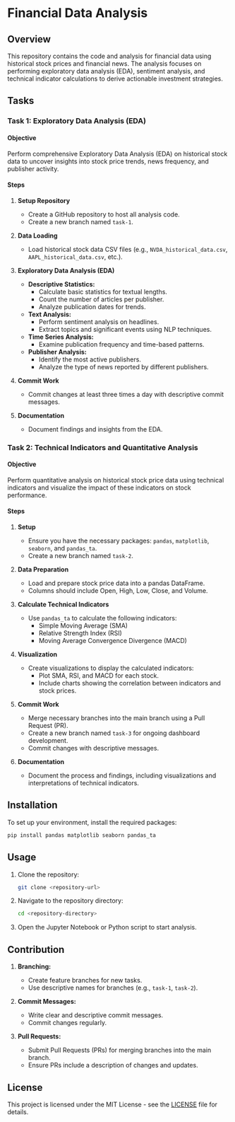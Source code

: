 # Financial Data Analysis

## Overview
This repository contains the code and analysis for financial data using historical stock prices and financial news. The analysis focuses on performing exploratory data analysis (EDA), sentiment analysis, and technical indicator calculations to derive actionable investment strategies.

## Tasks

### Task 1: Exploratory Data Analysis (EDA)

#### Objective
Perform comprehensive Exploratory Data Analysis (EDA) on historical stock data to uncover insights into stock price trends, news frequency, and publisher activity.

#### Steps
1. **Setup Repository**
   - Create a GitHub repository to host all analysis code.
   - Create a new branch named `task-1`.

2. **Data Loading**
   - Load historical stock data CSV files (e.g., `NVDA_historical_data.csv`, `AAPL_historical_data.csv`, etc.).
   
3. **Exploratory Data Analysis (EDA)**
   - **Descriptive Statistics:**
     - Calculate basic statistics for textual lengths.
     - Count the number of articles per publisher.
     - Analyze publication dates for trends.
   - **Text Analysis:**
     - Perform sentiment analysis on headlines.
     - Extract topics and significant events using NLP techniques.
   - **Time Series Analysis:**
     - Examine publication frequency and time-based patterns.
   - **Publisher Analysis:**
     - Identify the most active publishers.
     - Analyze the type of news reported by different publishers.

4. **Commit Work**
   - Commit changes at least three times a day with descriptive commit messages.

5. **Documentation**
   - Document findings and insights from the EDA.

### Task 2: Technical Indicators and Quantitative Analysis

#### Objective
Perform quantitative analysis on historical stock price data using technical indicators and visualize the impact of these indicators on stock performance.

#### Steps
1. **Setup**
   - Ensure you have the necessary packages: `pandas`, `matplotlib`, `seaborn`, and `pandas_ta`.
   - Create a new branch named `task-2`.

2. **Data Preparation**
   - Load and prepare stock price data into a pandas DataFrame.
   - Columns should include Open, High, Low, Close, and Volume.

3. **Calculate Technical Indicators**
   - Use `pandas_ta` to calculate the following indicators:
     - Simple Moving Average (SMA)
     - Relative Strength Index (RSI)
     - Moving Average Convergence Divergence (MACD)

4. **Visualization**
   - Create visualizations to display the calculated indicators:
     - Plot SMA, RSI, and MACD for each stock.
     - Include charts showing the correlation between indicators and stock prices.

5. **Commit Work**
   - Merge necessary branches into the main branch using a Pull Request (PR).
   - Create a new branch named `task-3` for ongoing dashboard development.
   - Commit changes with descriptive messages.

6. **Documentation**
   - Document the process and findings, including visualizations and interpretations of technical indicators.

## Installation

To set up your environment, install the required packages:

```bash
pip install pandas matplotlib seaborn pandas_ta
```

## Usage

1. Clone the repository:
   ```bash
   git clone <repository-url>
   ```

2. Navigate to the repository directory:
   ```bash
   cd <repository-directory>
   ```

3. Open the Jupyter Notebook or Python script to start analysis.

## Contribution

1. **Branching:**
   - Create feature branches for new tasks.
   - Use descriptive names for branches (e.g., `task-1`, `task-2`).

2. **Commit Messages:**
   - Write clear and descriptive commit messages.
   - Commit changes regularly.

3. **Pull Requests:**
   - Submit Pull Requests (PRs) for merging branches into the main branch.
   - Ensure PRs include a description of changes and updates.

## License

This project is licensed under the MIT License - see the [LICENSE](LICENSE) file for details.



